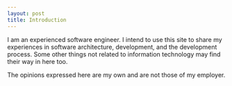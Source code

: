 ```yaml
---
layout: post
title: Introduction
---
```


I am an experienced software engineer. I intend to use this site to share my experiences in software architecture, development, and the development process. Some other things not related to information technology may find their way in here too.


The opinions expressed here are my own and are not those of my employer.